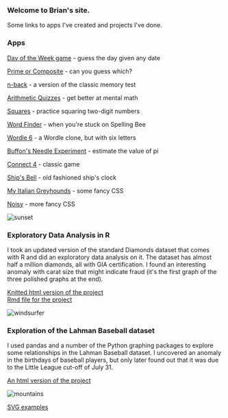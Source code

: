 ### Welcome to Brian's site.
Some links to apps I've created and projects I've done.

### Apps
[Day of the Week game](dayoftheweek/) - guess the day given any date

[Prime or Composite](prime.html) - can you guess which?

[n-back](nback/) - a version of the classic memory test

[Arithmetic Quizzes](https://mymath.page/) - get better at mental math

[Squares](squares/) - practice squaring two-digit numbers

[Word Finder](wordfind.html) - when you're stuck on Spelling Bee

[Wordle 6](wordle6.html) - a Wordle clone, but with six letters

[Buffon's Needle Experiment](buffon.html) - estimate the value of pi

[Connect 4](connect4.html) - classic game

[Ship's Bell](shipsbell/) - old fashioned ship's clock

[My Italian Greyhounds](igs.html) - some fancy CSS

[Noisy](noisy/) - more fancy CSS

![sunset](500by100pics/sunset2.png)

### Exploratory Data Analysis in R
I took an updated version of the standard Diamonds dataset that comes with R and did an exploratory data analysis on it. The dataset has almost half a million diamonds, all with GIA certification. I found an interesting anomaly with carat size that might indicate fraud (it's the first graph of the three polished graphs at the end).

[Knitted html version of the project](diamonds.html)  
[Rmd file for the project](diamonds.Rmd)

![windsurfer](500by100pics/windsurfer.png)

### Exploration of the Lahman Baseball dataset
I used pandas and a number of the Python graphing packages to explore some relationships in the Lahman Baseball dataset. I uncovered an anomaly in the birthdays of baseball players, but only later found out that it was due to the Little League cut-off of July 31.

[An html version of the project](baseball.html)  

![mountains](500by100pics/mountains1.png)

[SVG examples](svg.html)
